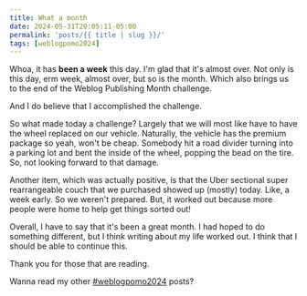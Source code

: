 ```yaml
---
title: What a month
date: 2024-05-31T20:05:11-05:00
permalink: 'posts/{{ title | slug }}/'
tags: [weblogpomo2024]
---
```

Whoa, it has **been a week** this day. I'm glad that it's almost over. Not only is this day, erm week, almost over, but so is the month. Which also brings us to the end of the Weblog Publishing Month challenge.

And I do believe that I accomplished the challenge.

So what made today a challenge? Largely that we will most like have to have the wheel replaced on our vehicle. Naturally, the vehicle has the premium package so yeah, won't be cheap. Somebody hit a road divider turning into a parking lot and bent the inside of the wheel, popping the bead on the tire. So, not looking forward to that damage.

Another item, which was actually positive, is that the Uber sectional super rearrangeable couch that we purchased showed up (mostly) today. Like, a week early. So we weren't prepared. But, it worked out because more people were home to help get things sorted out!

Overall, I have to say that it's been a great month. I had hoped to do something different, but I think writing about my life worked out. I think that I should be able to continue this.

Thank you for those that are reading.

Wanna read my other [#weblogpomo2024](/tags/weblogpomo2024) posts?